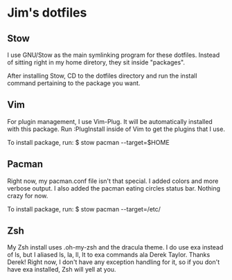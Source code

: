 # Jim's dotfiles

## Stow

I use GNU/Stow as the main symlinking program
for these dotfiles. Instead of sitting right in my
home diretory, they sit inside "packages". 

After installing Stow, CD to the dotfiles directory and run
the install command pertaining to the package you want.

## Vim

For plugin management, I use Vim-Plug. It will be automatically
installed with this package. Run :PlugInstall inside of Vim to get
the plugins that I use.

To install package, run:
$ stow pacman --target=$HOME

## Pacman

Right now, my pacman.conf file isn't that special. I added colors
and more verbose output. I also added the pacman eating circles
status bar. Nothing crazy for now.

To install package, run:
$ stow pacman --target=/etc/

## Zsh

My Zsh install uses .oh-my-zsh and the dracula theme. I do use exa
instead of ls, but I aliased ls, la, ll, lt to exa commands ala Derek Taylor.
Thanks Derek! Right now, I don't have any exception handling for it, so if
you don't have exa installed, Zsh will yell at you.
